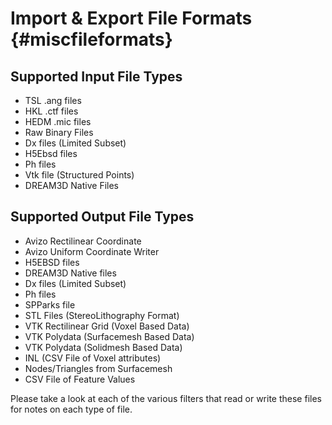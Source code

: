Import & Export File Formats {#miscfileformats}
=======

## Supported Input File Types
+ TSL .ang files
+ HKL .ctf files
+ HEDM .mic files
+ Raw Binary Files
+ Dx files (Limited Subset)
+ H5Ebsd files
+ Ph files
+ Vtk file (Structured Points)
+ DREAM3D Native Files



## Supported Output File Types
+ Avizo Rectilinear Coordinate
+ Avizo Uniform Coordinate Writer
+ H5EBSD files
+ DREAM3D Native files
+ Dx files (Limited Subset)
+ Ph files
+ SPParks file
+ STL Files (StereoLithography Format)
+ VTK Rectilinear Grid (Voxel Based Data)
+ VTK Polydata (Surfacemesh Based Data)
+ VTK Polydata (Solidmesh Based Data)
+ INL (CSV File of Voxel attributes)
+ Nodes/Triangles from Surfacemesh
+ CSV File of Feature Values

Please take a look at each of the various filters that read or write these files for notes on each type of file.

